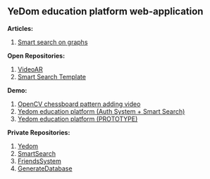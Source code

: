 ## YeDom education platform web-application
<b>Articles:</b>
1. <a href="https://github.com/Yedom/Articles/blob/main/SmartSearch/Documentation.pdf">Smart search on graphs</a>  
  
<b>Open Repositories:</b>  
1. <a href="https://github.com/Yedom/VideoAR">VideoAR</a>  
2. <a href="https://github.com/Yedom/SmartSearch_Template">Smart Search Template</a> 

<b>Demo:</b>  
1. <a href="https://www.youtube.com/watch?v=nWN-0GAwvDQ">OpenCV chessboard pattern adding video</a>  
2. <a href="https://www.youtube.com/watch?v=iNtfPMPLfME">Yedom education platform (Auth System + Smart Search)</a>  
3. <a href="https://www.youtube.com/watch?v=VbPC3DxAA50">Yedom education platform (PROTOTYPE)</a>  

<b>Private Repositories:</b>  
1. <a href="https://github.com/Yedom/Yedom">Yedom</a>  
2. <a href="https://github.com/Yedom/SmartSearch">SmartSearch</a>  
3. <a href="https://github.com/Yedom/FriendsSystem">FriendsSystem</a>  
4. <a href="https://github.com/Yedom/GenerateDatabase">GenerateDatabase</a>  
